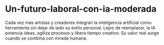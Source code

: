 # Un-futuro-laboral-con-ia-moderada
Cada vez más artistas y creadores integran la inteligencia artificial como herramienta sin dejar de lado su estilo personal. Lejos de reemplazar, la IA potencia ideas, agiliza procesos y libera tiempo creativo. Su valor real surge cuando se combina con mirada humana.
